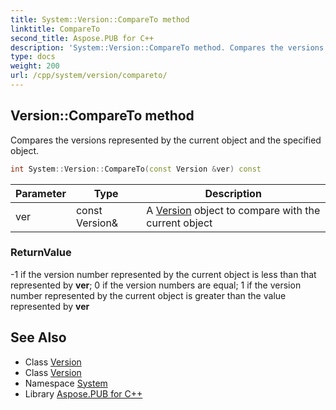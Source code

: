 ```yaml
---
title: System::Version::CompareTo method
linktitle: CompareTo
second_title: Aspose.PUB for C++
description: 'System::Version::CompareTo method. Compares the versions represented by the current object and the specified object in C++.'
type: docs
weight: 200
url: /cpp/system/version/compareto/
---
```

## Version::CompareTo method


Compares the versions represented by the current object and the specified object.

```cpp
int System::Version::CompareTo(const Version &ver) const
```


| Parameter | Type | Description |
| --- | --- | --- |
| ver | const Version\& | A [Version](../) object to compare with the current object |

### ReturnValue

-1 if the version number represented by the current object is less than that represented by **ver**; 0 if the version numbers are equal; 1 if the version number represented by the current object is greater than the value represented by **ver**

## See Also

* Class [Version](../)
* Class [Version](../)
* Namespace [System](../../)
* Library [Aspose.PUB for C++](../../../)
